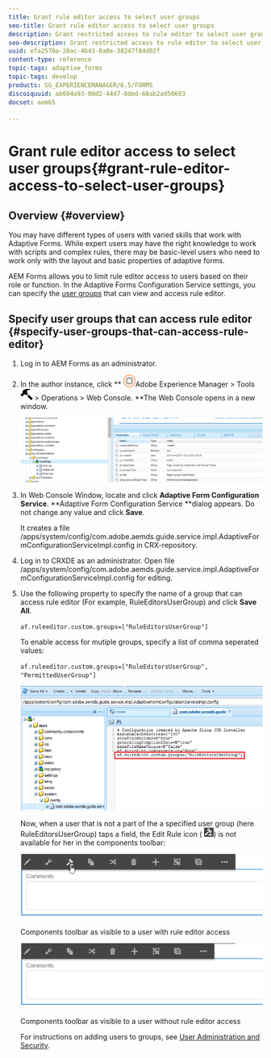 ```yaml
---
title: Grant rule editor access to select user groups
seo-title: Grant rule editor access to select user groups
description: Grant restricted access to rule editor to select user groups.
seo-description: Grant restricted access to rule editor to select user groups.
uuid: efa2570a-20ac-4b43-8a0e-38247f84d02f
content-type: reference
topic-tags: adaptive_forms
topic-tags: develop
products: SG_EXPERIENCEMANAGER/6.5/FORMS
discoiquuid: ab694a93-00d2-44d7-8ded-68ab2ad50693
docset: aem65

---
```


# Grant rule editor access to select user groups{#grant-rule-editor-access-to-select-user-groups}

## Overview {#overview}

You may have different types of users with varied skills that work with Adaptive Forms. While expert users may have the right knowledge to work with scripts and complex rules, there may be basic-level users who need to work only with the layout and basic properties of adaptive forms.

AEM Forms allows you to limit rule editor access to users based on their role or function. In the Adaptive Forms Configuration Service settings, you can specify the [user groups](/help/sites-administering/security.md) that can view and access rule editor.

## Specify user groups that can access rule editor {#specify-user-groups-that-can-access-rule-editor}

1. Log in to AEM Forms as an administrator.
1. In the author instance, click ** ![](assets/adobeexperiencemanager.png)Adobe Experience Manager &gt; Tools ![](assets/hammer.png) &gt; Operations &gt; Web Console. **The Web Console opens in a new window.

   ![](assets/1-2.png)

1. In Web Console Window, locate and click **Adaptive Form Configuration** **Service**. **Adaptive Form Configuration Service **dialog appears. Do not change any value and click **Save**.

   It creates a file /apps/system/config/com.adobe.aemds.guide.service.impl.AdaptiveFormConfigurationServiceImpl.config in CRX-repository.

1. Log in to CRXDE as an administrator. Open file /apps/system/config/com.adobe.aemds.guide.service.impl.AdaptiveFormConfigurationServiceImpl.config for editing.
1. Use the following property to specify the name of a group that can access rule editor (For example, RuleEditorsUserGroup) and click **Save All**.

   `af.ruleeditor.custom.groups=["RuleEditorsUserGroup"]`

   To enable access for mutiple groups, specify a list of comma seperated values:

   `af.ruleeditor.custom.groups=["RuleEditorsUserGroup", "PermittedUserGroup"]`

   ![Create User](assets/create_user_new.png)

   Now, when a user that is not a part of the a specified user group (here RuleEditorsUserGroup) taps a field, the Edit Rule icon ( ![](assets/edit-rules1.png)) is not available for her in the components toolbar:

   ![](assets/componentstoolbarwithre.png)

   Components toolbar as visible to a user with rule editor access

   ![](assets/componentstoolbarwithoutre.png)

   Components toolbar as visible to a user without rule editor access

   For instructions on adding users to groups, see [User Administration and Security](/help/sites-administering/security.md).

